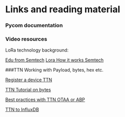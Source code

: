 # Links and reading material




### Pycom documentation



### Video resources

LoRa technology background:

[Edu from Semtech](https://www.semtech.com/products/wireless-rf/lora-transceivers)
[Lora How it works Semtech](https://www.semtech.com/products/wireless-rf/lora-transceivers)

###TTN Working with Payload, bytes, hex etc.

[Register a device TTN](https://www.thethingsnetwork.org/docs/devices/registration.html)

[TTN Tutorial on bytes](https://www.thethingsnetwork.org/docs/devices/bytes.html)	
	
[Best practices with TTN OTAA or ABP](https://www.thethingsnetwork.org/docs/devices/bestpractices.html)


[TTN to InfluxDB](https://www.influxdata.com/blog/connecting-the-things-network-to-influxdb/)
	
	